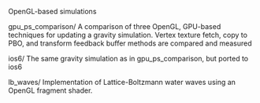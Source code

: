 OpenGL-based simulations

gpu_ps_comparison/
  A comparison of three OpenGL, GPU-based techniques for updating a gravity
  simulation. Vertex texture fetch, copy to PBO, and transform feedback
  buffer methods are compared and measured

ios6/
  The same gravity simulation as in gpu_ps_comparison, but ported to ios6

lb_waves/
  Implementation of Lattice-Boltzmann water waves using an OpenGL fragment
  shader. 
